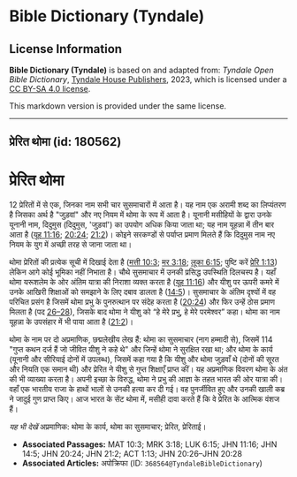 # Bible Dictionary (Tyndale)

## License Information

**Bible Dictionary (Tyndale)** is based on and adapted from: _Tyndale Open Bible Dictionary_, [Tyndale House Publishers](https://tyndaleopenresources.com/), 2023, which is licensed under a [CC BY-SA 4.0 license](https://creativecommons.org/licenses/by-sa/4.0/legalcode.en).

This markdown version is provided under the same license.



--------------------------------

## प्रेरित थोमा (id: 180562)

प्रेरित थोमा
============

12 प्रेरितों में से एक, जिनका नाम सभी चार सुसमाचारों में आता है। यह नाम एक अरामी शब्द का लिप्यंतरण है जिसका अर्थ है "जुड़वां" और नए नियम में थोमा के रूप में आता है। यूनानी मसीहियों के द्वारा उनके यूनानी नाम, दिदुमुस (दिदुमुस, 'जुड़वां') का उपयोग अधिक किया जाता था; यह नाम यूहन्ना में तीन बार आता है ([यूह 11:16](https://ref.ly/John11:16); [20:24](https://ref.ly/John20:24); [21:2](https://ref.ly/John21:2))। कोइने सरकण्डों से पर्याप्त प्रमाण मिलते हैं कि दिदुमुस नाम नए नियम के युग में अच्छी तरह से जाना जाता था।

थोमा प्रेरितों की प्रत्येक सूची में दिखाई देता है ([मत्ती 10:3](https://ref.ly/Matt10:3); [मर 3:18](https://ref.ly/Mark3:18); [लूका 6:15](https://ref.ly/Luke6:15); पुष्टि करें [प्रेरि 1:13](https://ref.ly/Acts1:13)) लेकिन आगे कोई भूमिका नहीं निभाता है। चौथे सुसमाचार में उनकी प्रसिद्ध उपस्थिति दिलचस्प है। यहाँ थोमा यरूशलेम के ओर अंतिम यात्रा की निराशा व्यक्त करता है ([यूह 11:16](https://ref.ly/John11:16)) और यीशु पर ऊपरी कमरे में उनके आखिरी शिक्षाओं को समझाने के लिए दबाव डालता है ([14:5](https://ref.ly/John14:5))। सुसमाचार के अंतिम दृश्यों में वह परिचित प्रसंग है जिसमें थोमा प्रभु के पुनरुत्थान पर संदेह करता है ([20:24](https://ref.ly/John20:24)) और फिर उन्हें ठोस प्रमाण मिलता है (पद [26–28](https://ref.ly/John20:26-John20:28)), जिसके बाद थोमा ने यीशु को “हे मेरे प्रभु, हे मेरे परमेश्वर” कहा। थोमा का नाम यूहन्ना के उपसंहार में भी पाया आता है ([21:2](https://ref.ly/John21:2))।

थोमा के नाम पर दो अप्रमाणिक, छद्मलेखीय लेख हैं: थोमा का सुसमाचार (नाग हम्मादी से), जिसमें 114 "गुप्त कथन दर्ज हैं जो जीवित यीशु ने कहे थे" और जिन्हें थोमा ने सुरक्षित रखा था; और थोमा के कार्य (यूनानी और सीरियाई दोनों में उपलब्ध), जिसमें कहा गया है कि यीशु और थोमा जुड़वाँ थे (दोनों की सूरत और नियति एक समान थी) और प्रेरित ने यीशु से गुप्त शिक्षाएँ प्राप्त कीं। यह अप्रमाणिक विवरण थोमा के अंत की भी व्याख्या करता है। अपनी इच्छा के विरुद्ध, थोमा ने प्रभु की आज्ञा के तहत भारत की ओर यात्रा की। वहाँ एक भारतीय राजा के हाथों भालों से उनकी हत्या कर दी गई। वह पुनर्जीवित हुए और उनकी खाली कब्र ने जादुई गुण प्राप्त किए। आज भारत के सेंट थोमा में, मसीही दावा करते हैं कि वे प्रेरित के आत्मिक वंशज हैं।

*यह भी देखें* अप्रमाणिक: थोमा के कार्य, थोमा का सुसमाचार; प्रेरित, प्रेरिताई।

* **Associated Passages:** MAT 10:3; MRK 3:18; LUK 6:15; JHN 11:16; JHN 14:5; JHN 20:24; JHN 21:2; ACT 1:13; JHN 20:26–JHN 20:28
* **Associated Articles:** अपोक्रिफा (ID: `368564@TyndaleBibleDictionary`)

